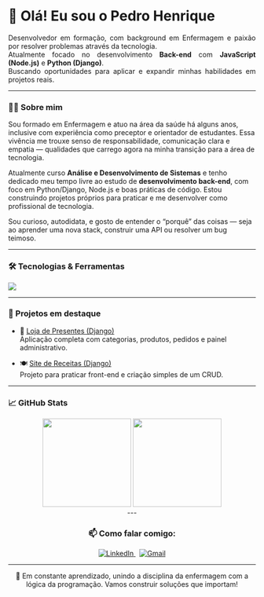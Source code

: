 <h1 align="left">👋 Olá! Eu sou o Pedro Henrique</h1>

<p align="justify">
  Desenvolvedor em formação, com background em Enfermagem e paixão por resolver problemas através da tecnologia.<br>
  Atualmente focado no desenvolvimento <strong>Back-end</strong> com <strong>JavaScript (Node.js)</strong> e <strong>Python (Django)</strong>.<br>
  Buscando oportunidades para aplicar e expandir minhas habilidades em projetos reais.<br>
</p>

---

### 👨‍🏫 Sobre mim

Sou formado em Enfermagem e atuo na área da saúde há alguns anos, inclusive com experiência como preceptor e orientador de estudantes. Essa vivência me trouxe senso de responsabilidade, comunicação clara e empatia — qualidades que carrego agora na minha transição para a área de tecnologia.

Atualmente curso **Análise e Desenvolvimento de Sistemas** e tenho dedicado meu tempo livre ao estudo de **desenvolvimento back-end**, com foco em Python/Django, Node.js e boas práticas de código. Estou construindo projetos próprios para praticar e me desenvolver como profissional de tecnologia.

Sou curioso, autodidata, e gosto de entender o “porquê” das coisas — seja ao aprender uma nova stack, construir uma API ou resolver um bug teimoso.

---

### 🛠️ Tecnologias & Ferramentas

<p align="left">
  <a href="https://skillicons.dev">
    <img src="https://skillicons.dev/icons?i=js,nodejs,html,css,python,django,git,github,mysql" />
  </a>
</p>

---

### 🚀 Projetos em destaque

- 🎁 [Loja de Presentes (Django)](https://github.com/pholiveira-dev/balloon)  
  Aplicação completa com categorias, produtos, pedidos e painel administrativo.

- 🍽️ [Site de Receitas (Django)](https://github.com/pholiveira-dev/projeto-recipe)  
  Projeto para praticar front-end e criação simples de um CRUD.

---

### 📈 GitHub Stats

<div align="center">
  <div align="center">
  <img height="180em" src="https://github-readme-stats.vercel.app/api?username=pholiveira-dev&show_icons=true&theme=dracula&count_private=true"/>
  <img height="180em" src="https://github-readme-stats.vercel.app/api/top-langs/?username=pholiveira-dev&layout=compact&theme=dracula"/>
</div>
---

### 📫 Como falar comigo:

<p align="center">
  <a href="https://www.linkedin.com/in/pedro-henrique-037826186/" target="_blank">
    <img src="https://skillicons.dev/icons?i=linkedin" alt="LinkedIn" />
  </a>
  &nbsp;
  <a href="mailto:pedro.alves@escs.edu.br">
    <img src="https://skillicons.dev/icons?i=gmail" alt="Gmail" />
  </a>
</p>


---

🧠 Em constante aprendizado, unindo a disciplina da enfermagem com a lógica da programação. Vamos construir soluções que importam!

